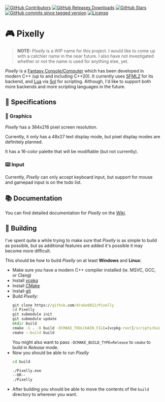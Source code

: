 [![GitHub Contributors](https://img.shields.io/github/contributors/drako0812/Pixelly)](https://github.com/drako0812/Pixelly/contributors)
[![GitHub Releases Downloads](https://img.shields.io/github/downloads/drako0812/Pixelly/total)](https://github.com/drako0812/Pixelly/releases)
[![GitHub Stars](https://img.shields.io/github/stars/drako0812/Pixelly)](https://github.com/drako0812/Pixelly/stargazers)
[![GitHub commits since tagged version](https://img.shields.io/github/commits-since/drako0812/Pixelly/0.1.0-pre-alpha/master?include_prereleases)](https://github.com/drako0812/Pixelly/commits/master)
[![License](https://img.shields.io/github/license/drako0812/Pixelly)](LICENSE)

# :video_game: Pixelly

> **NOTE:** *Pixelly* is a WIP name for this project. I would like to come up with a catchier name in the near future. I also have not investigated
> whether or not the name is used for anything else, yet.

*Pixelly* is a [Fantasy Console/Computer](https://en.wikipedia.org/wiki/Fantasy_video_game_console) which has been developed in modern C++ (up to and including C++20). It currently uses [SFML2](https://github.com/SFML/SFML) for its backend, and [Lua](https://lua.org) via [Sol](https://sol2.rtfd.io) for scripting. Although, I'd like to support both more backends and more scripting languages in the future.

## :memo: Specifications

### :art: Graphics

*Pixelly* has a 384x216 pixel screen resolution.

Currently, it only has a 48x27 text display mode, but pixel display modes are definitely planned.

It has a 16-color palette that will be modifiable (but not currently).

### :keyboard: Input

Currently, *Pixelly* can only accept keyboard input, but support for mouse and gamepad input is on the todo list.

## :books: Documentation

You can find detailed documentation for *Pixelly* on the [Wiki](https://github.com/drako0812/Pixelly/wiki).

## :hammer: Building

I've spent quite a while trying to make sure that *Pixelly* is as simple to build as possible, but as additional features are added it's possible it may become more difficult.

This should be how to build *Pixelly* on at least **Windows** and **Linux**:

- Make sure you have a modern C++ compiler installed (ie. MSVC, GCC, or Clang)
- Install [vcpkg](https://github.com/Microsoft/vcpkg)
- Install [CMake](https://cmake.org)
- Install [git](https://git-scm.com)
- Build *Pixelly*:
  ```bat
  git clone https://github.com/drako0812/Pixelly
  cd Pixelly
  git submodule init
  git submodule update
  mkdir build
  cmake -S . -B build -DCMAKE_TOOLCHAIN_FILE=[vcpkg-root]/scripts/buildsystems/vcpkg.cmake
  cmake --build build
  ```
  You might also want to pass `-DCMAKE_BUILD_TYPE=Release` to `cmake` to build in *Release* mode.
- Now you should be able to run *Pixelly*
  ```bat
  cd build

  ./Pixelly.exe
  --OR--
  ./Pixelly
  ```
- After building you should be able to move the contents of the `build` directory to wherever you want.

